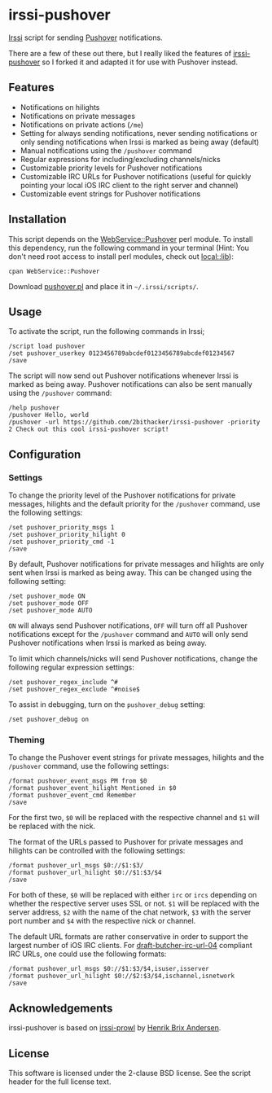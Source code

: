 # irssi-pushover

[Irssi](http://www.irssi.org/) script for sending [Pushover](https://pushover.net/) notifications.

There are a few of these out there, but I really liked the features of [irssi-pushover](https://github.com/henrikbrixandersen/irssi-pushover) so I forked it and adapted it for use with Pushover instead.

## Features

* Notifications on hilights
* Notifications on private messages
* Notifications on private actions (``/me``)
* Setting for always sending notifications, never sending notifications or only sending notifications when Irssi is marked as being away (default)
* Manual notifications using the ``/pushover`` command
* Regular expressions for including/excluding channels/nicks
* Customizable priority levels for Pushover notifications
* Customizable IRC URLs for Pushover notifications (useful for quickly pointing your local iOS IRC client to the right server and channel)
* Customizable event strings for Pushover notifications

## Installation

This script depends on the
[WebService::Pushover](http://search.cpan.org/dist/WebService-Pushover/)
perl module. To install this dependency, run the following command in
your terminal (Hint: You don't need root access to install perl
modules, check out
[local::lib](http://search.cpan.org/dist/local-lib/)):

    cpan WebService::Pushover

Download
[pushover.pl](https://raw.github.com/2bithacker/irssi-pushover/master/pushover.pl)
and place it in ``~/.irssi/scripts/``.

## Usage

To activate the script, run the following commands in Irssi;

    /script load pushover
    /set pushover_userkey 0123456789abcdef0123456789abcdef01234567
    /save

The script will now send out Pushover notifications whenever Irssi is
marked as being away. Pushover notifications can also be sent manually
using the ``/pushover`` command:

    /help pushover
    /pushover Hello, world
    /pushover -url https://github.com/2bithacker/irssi-pushover -priority 2 Check out this cool irssi-pushover script!

## Configuration

### Settings

To change the priority level of the Pushover notifications for private
messages, hilights and the default priority for the ``/pushover``
command, use the following settings:

    /set pushover_priority_msgs 1
    /set pushover_priority_hilight 0
    /set pushover_priority_cmd -1
    /save

By default, Pushover notifications for private messages and hilights are
only sent when Irssi is marked as being away. This can be changed
using the following setting:

    /set pushover_mode ON
    /set pushover_mode OFF
    /set pushover_mode AUTO

``ON`` will always send Pushover notifications, ``OFF`` will turn off all
Pushover notifications except for the ``/pushover`` command and ``AUTO``
will only send Pushover notifications when Irssi is marked as being away.

To limit which channels/nicks will send Pushover notifications, change
the following regular expression settings:

    /set pushover_regex_include ^#
    /set pushover_regex_exclude ^#noise$

To assist in debugging, turn on the ``pushover_debug`` setting:

    /set pushover_debug on

### Theming

To change the Pushover event strings for private messages, hilights and
the ``/pushover`` command, use the following settings:

    /format pushover_event_msgs PM from $0
    /format pushover_event_hilight Mentioned in $0
    /format pushover_event_cmd Remember
    /save

For the first two, ``$0`` will be replaced with the respective channel
and ``$1`` will be replaced with the nick.

The format of the URLs passed to Pushover for private messages and
hilights can be controlled with the following settings:

    /format pushover_url_msgs $0://$1:$3/
    /format pushover_url_hilight $0://$1:$3/$4
    /save

For both of these, ``$0`` will be replaced with either ``irc`` or
``ircs`` depending on whether the respective server uses SSL or
not. ``$1`` will be replaced with the server address, ``$2`` with the
name of the chat network, ``$3`` with the server port number and
``$4`` with the respective nick or channel.

The default URL formats are rather conservative in order to support
the largest number of iOS IRC clients. For
[draft-butcher-irc-url-04](http://tools.ietf.org/html/draft-butcher-irc-url-04)
compliant IRC URLs, one could use the following formats:

    /format pushover_url_msgs $0://$1:$3/$4,isuser,isserver
    /format pushover_url_hilight $0://$2:$3/$4,ischannel,isnetwork
    /save

## Acknowledgements

irssi-pushover is based on [irssi-prowl](https://github.com/henrikbrixandersen/irssi-prowl) by [Henrik Brix Andersen](https://github.com/henrikbrixandersen).

## License

This software is licensed under the 2-clause BSD license. See the
script header for the full license text.
